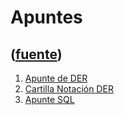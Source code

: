 # Apuntes
([fuente](https://campus.exactas.uba.ar/course/view.php?id=1001&section=9))
---
  1. [Apunte de DER](https://campus.exactas.uba.ar/pluginfile.php/79733/course/section/13205/ApunteModelizacion.pdf%20.pdf)
  2. [Cartilla Notación DER](https://campus.exactas.uba.ar/pluginfile.php/79733/course/section/13205/Cartilla%20de%20Notaci%C3%B3n%20DER.pdf)
  3. [Apunte SQL](https://campus.exactas.uba.ar/pluginfile.php/79733/course/section/13205/%20ApunteSQL.pdf%20.pdf)

